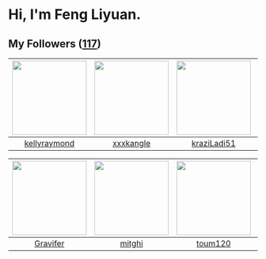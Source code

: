 # Hi, I'm Feng Liyuan.

## My Followers ([117](https://github.com/SunRunAway?tab=followers))

| <img src="https://avatars.githubusercontent.com/u/58126365?v=4" width="150" height="150" /> | <img src="https://avatars.githubusercontent.com/u/88874211?v=4" width="150" height="150" /> | <img src="https://avatars.githubusercontent.com/u/120910584?v=4" width="150" height="150" /> | <img src="https://avatars.githubusercontent.com/u/119645983?v=4" width="150" height="150" /> |
| :-----------------------------------------------------------------------------------------: | :-----------------------------------------------------------------------------------------: | :------------------------------------------------------------------------------------------: | :------------------------------------------------------------------------------------------: |
|                       [kellyraymond](https://github.com/kellyraymond)                       |                          [xxxkangle](https://github.com/xxxkangle)                          |                         [kraziLadi51](https://github.com/kraziLadi51)                        |                                [zcrv](https://github.com/zcrv)                               |

| <img src="https://avatars.githubusercontent.com/u/44160838?v=4" width="150" height="150" /> | <img src="https://avatars.githubusercontent.com/u/55898975?v=4" width="150" height="150" /> | <img src="https://avatars.githubusercontent.com/u/57785890?v=4" width="150" height="150" /> | <img src="https://avatars.githubusercontent.com/u/59618640?v=4" width="150" height="150" /> |
| :-----------------------------------------------------------------------------------------: | :-----------------------------------------------------------------------------------------: | :-----------------------------------------------------------------------------------------: | :-----------------------------------------------------------------------------------------: |
|                           [Gravifer](https://github.com/Gravifer)                           |                             [mitghi](https://github.com/mitghi)                             |                            [toum120](https://github.com/toum120)                            |                        [Akshar-code](https://github.com/Akshar-code)                        |